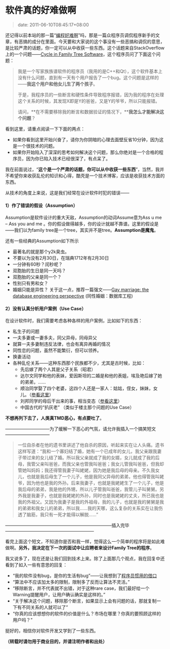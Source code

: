# 软件真的好难做啊
>date: 2011-06-10T08:45:17+08:00


还记得以前本站的那一篇“[编程好难啊](/2009/%E7%BC%96%E7%A8%8B%E7%9C%9F%E9%9A%BE%E5%95%8A.md "编程真难啊")”吗，那是一篇众程序员调侃程序新手的文章，有恶搞的成分在里面。今天要和大家说的这个事没有一些恶搞和调侃的意思，是比较严肃的话题，你一定可以从中收获一些东西。这个话题来自StackOverflow上的一个问题——[Cycle in Family Tree Software](http://stackoverflow.com/questions/6163683/cycles-in-family-tree-software "Cycle in family tree software")，这个程序员问了下面这个问题：



> 我是一个写家族族谱软件的程序员（我用的是C++和Qt），这个软件基本上没有什么问题，直到有一天有个用户报告了一个bug。这个问题是这样的——**我这个用户和他女儿生了两个孩子**。
> 
> 
> 于是，我程序员的一些断言和硬性条件导致程序报错，因为我的程序在处理这个关系的时候，其发现X即是Y的爸爸，又是Y的爷爷，所以只能报错。
> 
> 
> 请问，**在不需要移除我的断言和数据验证的情况下，****我怎么才能解决这个问题**？
> 
> 


看到这里，请重点阅读一下下面的两点：


* 如果你看到这里开始兴奋了，请你为你阴暗的心理去面壁反省10分钟，因为这是一个很技术的问题。
* 如果你开始陷入了深深的思考如何解决这个问题，那么你绝对是一个合格的程序员，因为你已陷入技术已经很深了，有点呆了。


我在前面说过，“**这个是一个严肃的话题，你可以从中收获一些东西**”，当然，我并不希望你来收获乱伦的知识和心得，酷壳是一个技术博客，应该是收获技术方面的东西。



从技术的角度上来说，这是我们经常在设计软件时犯的错误——


#### **1）作了错误的假设**（Assumption）


Assumption是软件设计的重大天敌，Assumption的动词Assume意为Ass u me – Ass you and me 。你的假设做得越多，你的设计就越不靠谱。这里的假设是——我们以为family tree是一个tree，其实并不是tree。**Assumption是魔鬼**。


还有一些经典的Assumption如下所示


* 最著名的就是那个y2k臭虫。
* 不要以为没有2月30日，在瑞典1712年有2月30日
* 一分钟有60秒？闰秒呢？
* 双胞胎的生日是同一天吗？
* 双胞胎的父亲是同一个？
* 性别只有男和女？
* 婚姻只能是异性？ 关于这一点，推荐一篇强文——[Gay marriage: the database engineering perspective](http://qntm.org/gay) (同性婚姻：数据库工程)


#### **2）没有认真分析用户案例**（Use Case）


在设计软件时，我们需要考虑各种各样的用户案例，比如如下的东西：


* 私生子的问题
* 一夫多妻或一妻多夫，同父异母，同母异父
* 就算一夫多妻制违反法律，也会有离异再婚的情况
* 同性恋的问题，虽然不能繁衍，但可以领养。
* 换妻活动
* 各种乱伦关系——这种东西那个民族都不少，尤其是古时候，比如：
	+ 先后嫁了两个人其是父子关系（昭君）
	+ 达尔文同学和他的表妹，爱因斯坦的二婚是和他的表姐，埃及艳后嫁了她的弟弟，……
	+ 顺治同学娶了四个老婆，这四个人还是一家人：姑姑，侄女，妹妹，女儿。（[参看这里](http://blog.sina.com.cn/s/blog_5e62ac110100onwa.html)）
	+ 刘邦同学的母后干出来的事，相当变态（[参看这里](http://bbs.tiexue.net/post2_5114346_1.html)）
	+ 中国古代的“扒灰老” （类似于楼主那个问题的Use Case）


**不想再列下去了，人类真TMD恶心，有点要吐了**。


——————————为了缓解一下恶心的气氛，请允许我插入一个搞笑短文——————————



> 一位自杀者在他的遗书里讲述了他自杀的原因，听起来实在让人头痛。遗书这样写道：“我和一个寡妇结了婚，她有一个已成年的女儿，我父亲跟我妻子带过来的女儿结了婚。所以我父亲就成了我的女婿，女儿就成了我的后母，我管父亲叫爸爸，而我父亲也管我叫爸爸；我女儿管我叫爸爸，但我却管她叫妈妈；我还得管我妻子叫姥姥，因为她是我后母的母亲。不久我女儿，也就是我后母生了一个儿子，他是我同父异母的弟弟，他也得管我叫姥爷，因为他也是我的外孙。后来我妻子，也就是我姥姥生了一个儿子，他是我后母的弟弟，我是他的外甥，所以儿子管我叫爸爸，我管儿子叫舅舅。另外我是我妻子，也就是我姥姥的外孙，同时也是我姥姥的丈夫，所已我也是我的外祖父。又因为我妻子是我的外祖母，我的儿子，也就是我的舅舅是我的弟弟和我女儿的弟弟，所以我……我的天哪，这么复杂的关系实在让我伤透了脑筋，我只有一死才能得以解脱……”
> 
> 


————————————————————————插入完毕————————————————————


看完上面这个短文，不知道你是否和我一样，觉得这么一个简单的程序将是如此难做啊。**另外，我决定在下一次的面试中让应聘者来设计Family Tree的程序**。


我又说多了，现在还是让我们回到技术上来。除了上面那几个观点，我在回复中还看到了如入一些有意思的回复：


* “我的软件没有bug，是你的生活有bug”——让我想到了[程序员惯用的借口](/2009/%E7%A8%8B%E5%BA%8F%E5%91%98%E6%83%AF%E7%94%A8%E7%9A%84%E8%A7%A3%E9%87%8A%28Top%2025%29.md "程序员惯用的解释(Top 25)")
* “算法中不应该加太多的限制，限制多了反而让算法不灵活。”
* “移除断言，并不代表就不出错，对于这种rare case，我们最好给一个Warning提醒用户，让用户确认确实是这样的。”
* “关于解决这个问题，移除那个断言，如果显示上会有问题的话，那就复制一下有不同关系的人就可以了”
* “你真的应该想想你的软件的价值是什么？市场在哪里？你真的要照顾这样的用户吗？”


挺好的，相信你对软件开发又学到了一些东西。


**（转载时请勿用于商业目的，并请注明作者和出处）**


